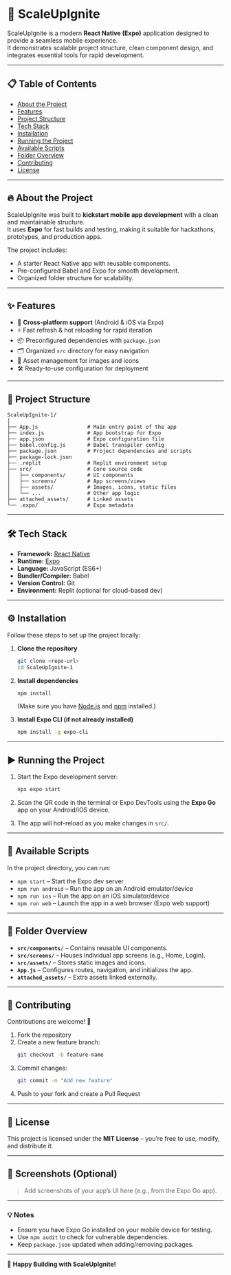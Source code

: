 # 🚀 ScaleUpIgnite

ScaleUpIgnite is a modern **React Native (Expo)** application designed to provide a seamless mobile experience.  
It demonstrates scalable project structure, clean component design, and integrates essential tools for rapid development.

---

## 📋 Table of Contents
- [About the Project](#-about-the-project)
- [Features](#-features)
- [Project Structure](#-project-structure)
- [Tech Stack](#-tech-stack)
- [Installation](#-installation)
- [Running the Project](#-running-the-project)
- [Available Scripts](#-available-scripts)
- [Folder Overview](#-folder-overview)
- [Contributing](#-contributing)
- [License](#-license)

---

## 🔥 About the Project
ScaleUpIgnite was built to **kickstart mobile app development** with a clean and maintainable structure.  
It uses **Expo** for fast builds and testing, making it suitable for hackathons, prototypes, and production apps.

The project includes:
- A starter React Native app with reusable components.
- Pre-configured Babel and Expo for smooth development.
- Organized folder structure for scalability.

---

## ✨ Features
- 📱 **Cross-platform support** (Android & iOS via Expo)
- ⚡ Fast refresh & hot reloading for rapid iteration
- 📦 Preconfigured dependencies with `package.json`
- 🗂 Organized `src` directory for easy navigation
- 🎨 Asset management for images and icons
- 🛠 Ready-to-use configuration for deployment

---

## 📂 Project Structure
```
ScaleUpIgnite-1/
│
├── App.js                # Main entry point of the app
├── index.js              # App bootstrap for Expo
├── app.json              # Expo configuration file
├── babel.config.js       # Babel transpiler config
├── package.json          # Project dependencies and scripts
├── package-lock.json
├── .replit               # Replit environment setup
├── src/                  # Core source code
│   ├── components/       # UI components
│   ├── screens/          # App screens/views
│   ├── assets/           # Images, icons, static files
│   └── ...               # Other app logic
├── attached_assets/      # Linked assets
└── .expo/                # Expo metadata
```

---

## 🛠 Tech Stack
- **Framework:** [React Native](https://reactnative.dev/)
- **Runtime:** [Expo](https://expo.dev/)
- **Language:** JavaScript (ES6+)
- **Bundler/Compiler:** Babel
- **Version Control:** Git
- **Environment:** Replit (optional for cloud-based dev)

---

## ⚙️ Installation
Follow these steps to set up the project locally:

1. **Clone the repository**
   ```bash
   git clone <repo-url>
   cd ScaleUpIgnite-1
   ```

2. **Install dependencies**
   ```bash
   npm install
   ```
   (Make sure you have [Node.js](https://nodejs.org/) and [npm](https://docs.npmjs.com/) installed.)

3. **Install Expo CLI (if not already installed)**
   ```bash
   npm install -g expo-cli
   ```

---

## ▶️ Running the Project
1. Start the Expo development server:
   ```bash
   npx expo start
   ```
2. Scan the QR code in the terminal or Expo DevTools using the **Expo Go** app on your Android/iOS device.

3. The app will hot-reload as you make changes in `src/`.

---

## 📜 Available Scripts
In the project directory, you can run:

- `npm start` – Start the Expo dev server  
- `npm run android` – Run the app on an Android emulator/device  
- `npm run ios` – Run the app on an iOS simulator/device  
- `npm run web` – Launch the app in a web browser (Expo web support)  

---

## 📁 Folder Overview
- **`src/components/`** – Contains reusable UI components.  
- **`src/screens/`** – Houses individual app screens (e.g., Home, Login).  
- **`src/assets/`** – Stores static images and icons.  
- **`App.js`** – Configures routes, navigation, and initializes the app.  
- **`attached_assets/`** – Extra assets linked externally.  

---

## 🤝 Contributing
Contributions are welcome! 🎉  
1. Fork the repository  
2. Create a new feature branch:
   ```bash
   git checkout -b feature-name
   ```
3. Commit changes:
   ```bash
   git commit -m "Add new feature"
   ```
4. Push to your fork and create a Pull Request

---

## 📄 License
This project is licensed under the **MIT License** – you’re free to use, modify, and distribute it.

---

## 📸 Screenshots (Optional)
> Add screenshots of your app’s UI here (e.g., from the Expo Go app).

---

### 💡 Notes
- Ensure you have Expo Go installed on your mobile device for testing.
- Use `npm audit` to check for vulnerable dependencies.
- Keep `package.json` updated when adding/removing packages.

---

🚀 **Happy Building with ScaleUpIgnite!**

